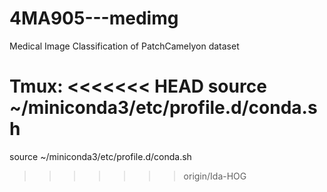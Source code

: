 # 4MA905---medimg
Medical Image Classification of PatchCamelyon dataset

Tmux:
<<<<<<< HEAD
source ~/miniconda3/etc/profile.d/conda.sh
=======
source ~/miniconda3/etc/profile.d/conda.sh
>>>>>>> origin/Ida-HOG
